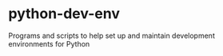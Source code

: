 # python-dev-env
Programs and scripts to help set up and maintain development environments for Python
